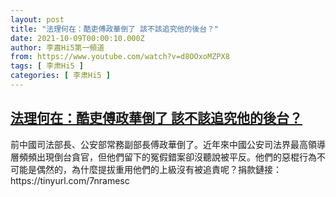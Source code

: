 ```yaml
---
layout: post
title: "法理何在：酷吏傅政華倒了 該不該追究他的後台？"
date: 2021-10-09T00:00:10.000Z
author: 李肅Hi5第一頻道
from: https://www.youtube.com/watch?v=d8OOxoMZPX8
tags: [ 李肃Hi5 ]
categories: [ 李肃Hi5 ]
---
```

<!--1633737610000-->
[法理何在：酷吏傅政華倒了 該不該追究他的後台？](https://www.youtube.com/watch?v=d8OOxoMZPX8)
------

<div>
前中國司法部長、公安部常務副部長傅政華倒了。近年來中國公安司法界最高領導層頻頻出現倒台貪官，但他們留下的冤假錯案卻沒聽說被平反。他們的惡棍行為不可能是偶然的，為什麼提拔重用他們的上級沒有被追責呢？捐款鏈接：https://tinyurl.com/7nramesc
</div>
